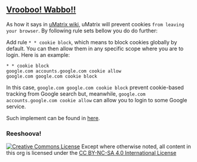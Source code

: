 ## [Vrooboo! Wabbo!!](https://umatrix-rules.github.io/uMatrix-Rules/#ovagarava)

As how it says in [uMatrix wiki](https://github.com/gorhill/uMatrix/wiki/Cookies), uMatrix will prevent cookies `from leaving your browser`.
By following rule sets bellow you do do further:

Add rule `* * cookie block`, which means to block cookies globally by default. You can then allow them in any specific scope where you are to login. Here is an example:

    * * cookie block
    google.com accounts.google.com cookie allow
    google.com google.com cookie block

In this case, `google.com google.com cookie block` prevent cookie-based tracking from Google search but, meanwhile, `google.com accounts.google.com cookie allow` can allow you to login to some Google service.

Such implement can be found in [here](https://github.com/uMatrix-Rules/uMatrix-Rules-Site/tree/Strict-Cookies).

### Reeshoova!
<a rel="license" href="http://creativecommons.org/licenses/by-nc-sa/4.0/"><img alt="Creative Commons License" style="border-width:0" src="https://i.creativecommons.org/l/by-nc-sa/4.0/88x31.png" /></a>
Except where otherwise noted, all content in this org is licensed under the <a rel="license" href="http://creativecommons.org/licenses/by-nc-sa/4.0/">CC BY-NC-SA 4.0 International License</a>
